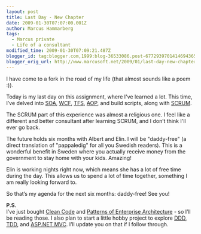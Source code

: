 ```yaml
---
layout: post
title: Last Day - New Chapter
date: 2009-01-30T07:07:00.001Z
author: Marcus Hammarberg
tags:
  - Marcus private
  - Life of a consultant
modified_time: 2009-01-30T07:09:21.487Z
blogger_id: tag:blogger.com,1999:blog-36533086.post-6772939701414694365
blogger_orig_url: http://www.marcusoft.net/2009/01/last-day-new-chapter.html
---
```


I have come to a fork in the road of my life (that almost sounds like a poem :)).

Today is my last day on this assignment, where I've learned a lot. This time, I’ve delved into [SOA](http://en.wikipedia.org/wiki/Service-oriented_architecture), [WCF](http://msdn.microsoft.com/en-us/netframework/aa663324.aspx), [TFS](http://msdn.microsoft.com/en-us/tfs2008/default.aspx), [AOP](http://en.wikipedia.org/wiki/Aspect-oriented_programming), and build scripts, along with [SCRUM](http://www.controlchaos.com/).

The SCRUM part of this experience was almost a religious one. I feel like a different and better consultant after learning SCRUM, and I don’t think I'll ever go back.

The future holds six months with Albert and Elin. I will be "daddy-free" (a direct translation of "pappaledig" for all you Swedish readers). This is a wonderful benefit in Sweden where you actually receive money from the government to stay home with your kids. Amazing!

Elin is working nights right now, which means she has a lot of free time during the day. This allows us to spend a lot of time together, something I am really looking forward to.

So that’s my agenda for the next six months: daddy-free! See you!

**P.S.**  
I’ve just bought [Clean Code](http://www.amazon.com/Clean-Code-Handbook-Software-Craftsmanship/dp/0132350882) and [Patterns of Enterprise Architecture](http://www.amazon.com/Enterprise-Application-Architecture-Addison-Wesley-Signature/dp/0321127420) - so I’ll be reading those. I also plan to start a little hobby project to explore [DDD](http://en.wikipedia.org/wiki/DDD), [TDD](http://en.wikipedia.org/wiki/Test-driven_development), and [ASP.NET MVC](http://www.asp.net/mvc/). I’ll update you on that if I follow through.
